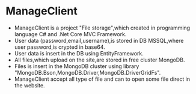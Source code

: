 # ManageClient

- ManageClient is a project "File storage",which created in programming language C# and .Net Core MVC Framework.
- User data (password,email,username),is stored in DB MSSQL,where user password,is crypted in base64.
- User data is insert in the DB using EntityFramework.
- All files,which upload on the site,are stored in free cluster MongoDB.
- Files is insert in the MongoDB cluster  using library "MongoDB.Bson,MongoDB.Driver,MongoDB.DriverGridFs".
- ManageClient accept all type of file and can to open some file direct in the website.
